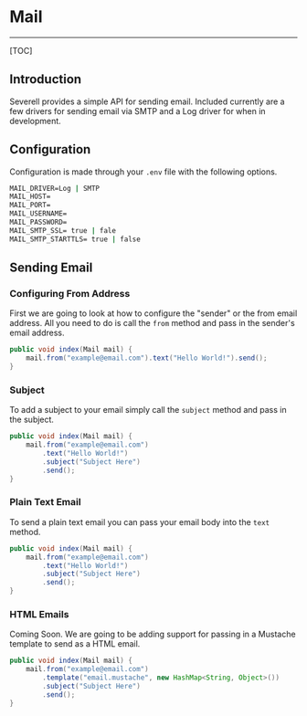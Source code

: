 # Mail
---
[TOC]

## Introduction
Severell provides a simple API for sending email. Included currently are a few drivers for sending email
via SMTP and a Log driver for when in development. 

## Configuration
Configuration is made through your `.env` file with the following options.
```cmd
MAIL_DRIVER=Log | SMTP
MAIL_HOST=
MAIL_PORT=
MAIL_USERNAME=
MAIL_PASSWORD=
MAIL_SMTP_SSL= true | fale
MAIL_SMTP_STARTTLS= true | false
```

## Sending Email

### Configuring From Address

First we are going to look at how to configure the "sender" or the from email address.
All you need to do is call the `from` method and pass in the sender's email address. 

```java
public void index(Mail mail) {
    mail.from("example@email.com").text("Hello World!").send();
}
```

### Subject

To add a subject to your email simply call the `subject` method and pass in the subject. 

```java
public void index(Mail mail) {
    mail.from("example@email.com")
        .text("Hello World!")
        .subject("Subject Here")
        .send();
}
```

### Plain Text Email
To send a plain text email you can pass your email body into the `text` method.
```java
public void index(Mail mail) {
    mail.from("example@email.com")
        .text("Hello World!")
        .subject("Subject Here")
        .send();
}
```

### HTML Emails
Coming Soon. We are going to be adding support for passing in a Mustache template to send as a HTML email. 

```java
public void index(Mail mail) {
    mail.from("example@email.com")
        .template("email.mustache", new HashMap<String, Object>())
        .subject("Subject Here")
        .send();
}
```